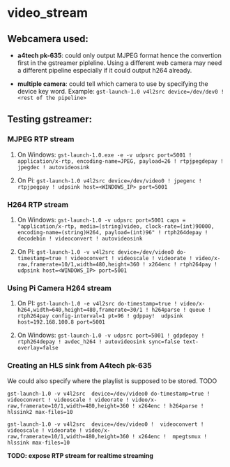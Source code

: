 # video_stream


## Webcamera used:

* **a4tech pk-635**: could only output MJPEG format hence the convertion first in the gstreamer pipleline. Using a different web camera may need a different pipeline especially if it could output h264 already.

* **multiple camera**: could tell which camera to use by specifying the device key word.
Example: `gst-launch-1.0 v4l2src device=/dev/dev0 ! <rest of the pipeline>`

## Testing gstreamer:

### MJPEG RTP stream

1. On Windows:
`gst-launch-1.0.exe -e -v udpsrc port=5001 ! application/x-rtp, encoding-name=JPEG, payload=26 ! rtpjpegdepay ! jpegdec ! autovideosink`

2. On Pi:
`gst-launch-1.0 v4l2src device=/dev/video0 ! jpegenc ! rtpjpegpay ! udpsink host=<WINDOWS_IP> port=5001`

### H264 RTP stream

1. On Windows:
`gst-launch-1.0 -v udpsrc port=5001 caps = "application/x-rtp, media=(string)video, clock-rate=(int)90000, encoding-name=(string)H264, payload=(int)96" ! rtph264depay ! decodebin ! videoconvert ! autovideosink`

2. On Pi:
`gst-launch-1.0 -v v4l2src device=/dev/video0 do-timestamp=true ! videoconvert ! videoscale ! videorate ! video/x-raw,framerate=10/1,width=480,height=360 ! x264enc ! rtph264pay ! udpsink host=<WINDOWS_IP> port=5001`


### Using Pi Camera H264 stream

1. On PI:
`gst-launch-1.0 -e v4l2src do-timestamp=true ! video/x-h264,width=640,height=480,framerate=30/1 ! h264parse ! queue ! rtph264pay config-interval=1 pt=96 ! gdppay!  udpsink host=192.168.100.8 port=5001`

2. On Windows:
`gst-launch-1.0 -v udpsrc port=5001 ! gdpdepay ! rtph264depay ! avdec_h264 ! autovideosink sync=false text-overlay=false`

### Creating an HLS sink from A4tech pk-635
We could also specify where the playlist is supposed to be stored. TODO

`gst-launch-1.0 -v v4l2src  device=/dev/video0 do-timestamp=true ! videoconvert ! videoscale ! videorate ! video/x-raw,framerate=10/1,width=480,height=360 ! x264enc ! h264parse ! hlssink2 max-files=10`

`gst-launch-1.0 -v v4l2src  device=/dev/video0 !  videoconvert ! videoscale ! videorate ! video/x-raw,framerate=10/1,width=480,height=360 ! x264enc !  mpegtsmux ! hlssink max-files=10 `

**TODO: expose RTP stream for realtime streaming**